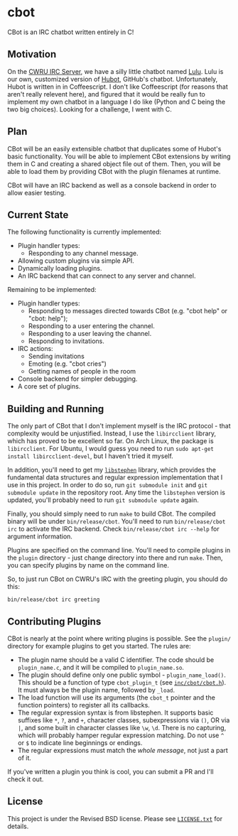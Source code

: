 cbot
====

CBot is an IRC chatbot written entirely in C!


Motivation
----------

On the [CWRU IRC Server](http://irc.case.edu), we have a silly little chatbot
named [Lulu](https://github.com/cwruacm/lulu).  Lulu is our own, customized
version of [Hubot](https://hubot.github.com/), GitHub's chatbot.  Unfortunately,
Hubot is written in in Coffeescript.  I don't like Coffeescript (for reasons
that aren't really relevent here), and figured that it would be really fun to
implement my own chatbot in a language I do like (Python and C being the two big
choices).  Looking for a challenge, I went with C.


Plan
----

CBot will be an easily extensible chatbot that duplicates some of Hubot's basic
functionality.  You will be able to implement CBot extensions by writing them in
C and creating a shared object file out of them.  Then, you will be able to load
them by providing CBot with the plugin filenames at runtime.

CBot will have an IRC backend as well as a console backend in order to allow
easier testing.


Current State
-------------

The following functionality is currently implemented:

* Plugin handler types:
    * Responding to any channel message.
* Allowing custom plugins via simple API.
* Dynamically loading plugins.
* An IRC backend that can connect to any server and channel.

Remaining to be implemented:

* Plugin handler types:
    * Responding to messages directed towards CBot (e.g. "cbot help" or "cbot:
      help");
    * Responding to a user entering the channel.
    * Responding to a user leaving the channel.
    * Responding to invitations.
* IRC actions:
    * Sending invitations
    * Emoting (e.g. "cbot cries")
    * Getting names of people in the room
* Console backend for simpler debugging.
* A core set of plugins.


Building and Running
--------------------

The only part of CBot that I don't implement myself is the IRC protocol - that
complexity would be unjustified.  Instead, I use the `libircclient` library,
which has proved to be excellent so far.  On Arch Linux, the package is
`libircclient`.  For Ubuntu, I would guess you need to run `sudo apt-get install
libircclient-devel`, but I haven't tried it myself.

In addition, you'll need to get my
[`libstephen`](https://github.com/brenns10/libstephen) library, which provides
the fundamental data structures and regular expression implementation that I use
in this project.  In order to do so, run `git submodule init` and `git submodule
update` in the repository root.  Any time the `libstephen` version is updated,
you'll probably need to run `git submodule update` again.

Finally, you should simply need to run `make` to build CBot.  The compiled
binary will be under `bin/release/cbot`.  You'll need to run `bin/release/cbot
irc` to activate the IRC backend.  Check `bin/release/cbot irc --help` for
argument information.

Plugins are specified on the command line.  You'll need to compile plugins in
the `plugin` directory - just change directory into there and run `make`.
Then, you can specify plugins by name on the command line.

So, to just run CBot on CWRU's IRC with the greeting plugin, you should do this:

    bin/release/cbot irc greeting


Contributing Plugins
--------------------

CBot is nearly at the point where writing plugins is possible.  See the
`plugin/` directory for example plugins to get you started.  The rules are:

* The plugin name should be a valid C identifier.  The code should be
  `plugin_name.c`, and it will be compiled to `plugin_name.so`.
* The plugin should define only one public symbol - `plugin_name_load()`.  This
  should be a function of type `cbot_plugin_t` (see
  [`inc/cbot/cbot.h`](inc/cbot/cbot.h)).  It must always be the plugin name,
  followed by `_load`.
* The load function will use its arguments (the `cbot_t` pointer and the
  function pointers) to register all its callbacks.
* The regular expression syntax is from libstephen.  It supports basic suffixes
  like `*`, `?`, and `+`, character classes, subexpressions via `()`, OR via
  `|`, and some built in character classes like `\w`, `\d`.  There is no
  capturing, which will probably hamper regular expression matching.  Do not use
  `^` or `$` to indicate line beginnings or endings.
* The regular expressions must match the *whole message*, not just a part of it.

If you've written a plugin you think is cool, you can submit a PR and I'll check
it out.


License
-------

This project is under the Revised BSD license.  Please see
[`LICENSE.txt`](LICENSE.txt) for details.
